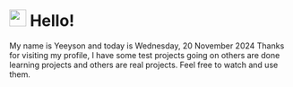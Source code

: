  <h1>
    <img src="https://emojis.slackmojis.com/emojis/images/1643510097/45343/hi.gif?1643510097" width="30"/> 
    Hello!
 </h1>
 <p>
    My name is Yeeyson and today is Wednesday, 20 November 2024
    Thanks for visiting my profile, I have some test projects going on others are done learning projects and others are real projects.
    Feel free to watch and use them.
 </p>